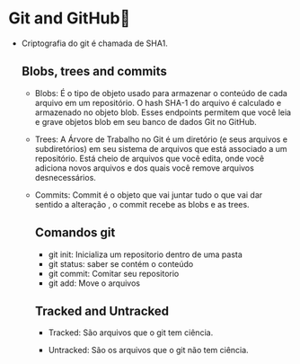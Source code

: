 # Git and GitHub:call_me_hand:

- Criptografia do git é chamada de SHA1.

  ## 	Blobs, trees and commits

  - Blobs:  É o tipo de objeto usado para armazenar o conteúdo de cada arquivo em um repositório. O hash SHA-1 do arquivo é calculado e armazenado no objeto blob. Esses endpoints permitem que você leia e grave objetos blob em seu banco de dados Git no GitHub.

  - Trees: A Árvore de Trabalho no Git é um diretório (e seus arquivos e subdiretórios) em seu sistema de arquivos que está associado a um repositório. Está cheio de arquivos que você edita, onde você adiciona novos arquivos e dos quais você remove arquivos desnecessários.

  - Commits: Commit é o objeto que vai juntar tudo o que vai dar sentido a alteração , o commit recebe as blobs e as trees.

    ## Comandos git

    - git init: Inicializa um repositorio dentro de uma pasta
    - git status: saber se contém o conteúdo
    - git commit: Comitar seu repositorio
    - git add:  Move o arquivos

    

    ##  Tracked and Untracked

    - Tracked: São arquivos que o git tem ciência.

    - Untracked: São os arquivos que o git não tem ciência.

      

      

    

  
